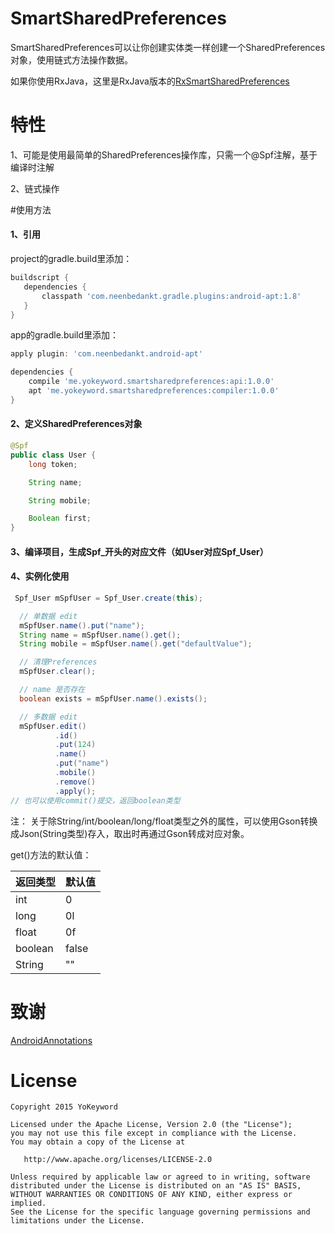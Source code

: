 # SmartSharedPreferences
SmartSharedPreferences可以让你创建实体类一样创建一个SharedPreferences对象，使用链式方法操作数据。

如果你使用RxJava，这里是RxJava版本的[RxSmartSharedPreferences](https://github.com/YoKeyword/RxSmartSharedPreferences)
# 特性
1、可能是使用最简单的SharedPreferences操作库，只需一个@Spf注解，基于编译时注解

2、链式操作

#使用方法
#### 1、引用
project的gradle.build里添加：
``` groovy
buildscript {
   dependencies {
       classpath 'com.neenbedankt.gradle.plugins:android-apt:1.8' 
   }
}
```
app的gradle.build里添加：
``` groovy
apply plugin: 'com.neenbedankt.android-apt'

dependencies {
    compile 'me.yokeyword.smartsharedpreferences:api:1.0.0'
    apt 'me.yokeyword.smartsharedpreferences:compiler:1.0.0'
}

```
#### 2、定义SharedPreferences对象
``` java
@Spf
public class User {
    long token;

    String name;

    String mobile;

    Boolean first;
}
```
#### 3、编译项目，生成Spf_开头的对应文件（如User对应Spf_User）

#### 4、实例化使用
``` java
 Spf_User mSpfUser = Spf_User.create(this);

  // 单数据 edit
  mSpfUser.name().put("name");
  String name = mSpfUser.name().get();
  String mobile = mSpfUser.name().get("defaultValue");

  // 清理Preferences
  mSpfUser.clear();

  // name 是否存在
  boolean exists = mSpfUser.name().exists();

  // 多数据 edit
  mSpfUser.edit()
          .id()
          .put(124)
          .name()
          .put("name")
          .mobile()
          .remove()
          .apply();
// 也可以使用commit()提交，返回boolean类型
```

注：
关于除String/int/boolean/long/float类型之外的属性，可以使用Gson转换成Json(String类型)存入，取出时再通过Gson转成对应对象。

get()方法的默认值：

| 返回类型     | 默认值|
| ------------ | ----- |
| int          | 0     |
| long         | 0l    |
| float        | 0f    |
| boolean      | false |
| String       | ""    |

# 致谢
[AndroidAnnotations](https://github.com/excilys/androidannotations)

# License
``` text
Copyright 2015 YoKeyword

Licensed under the Apache License, Version 2.0 (the "License");
you may not use this file except in compliance with the License.
You may obtain a copy of the License at

   http://www.apache.org/licenses/LICENSE-2.0

Unless required by applicable law or agreed to in writing, software
distributed under the License is distributed on an "AS IS" BASIS,
WITHOUT WARRANTIES OR CONDITIONS OF ANY KIND, either express or implied.
See the License for the specific language governing permissions and
limitations under the License.
```
